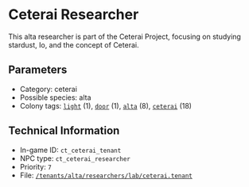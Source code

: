 # Ceterai Researcher

This alta researcher is part of the Ceterai Project, focusing on studying stardust, Io, and the concept of Ceterai.

## Parameters

- Category: ceterai
- Possible species: alta
- Colony tags: [`light`](https://ceterai.github.io/MyEnternia/Wiki/Tags/Light) (1), [`door`](https://ceterai.github.io/MyEnternia/Wiki/Tags/Door) (1), [`alta`](https://ceterai.github.io/MyEnternia/Wiki/Tags/Alta) (8), [`ceterai`](https://ceterai.github.io/MyEnternia/Wiki/Tags/Ceterai) (18)

## Technical Information

- In-game ID: `ct_ceterai_tenant`
- NPC type: `ct_ceterai_researcher`
- Priority: `7`
- File: [`/tenants/alta/researchers/lab/ceterai.tenant`](https://github.com/Ceterai/Enternia/blob/main/tenants/alta/researchers/lab/ceterai.tenant)
